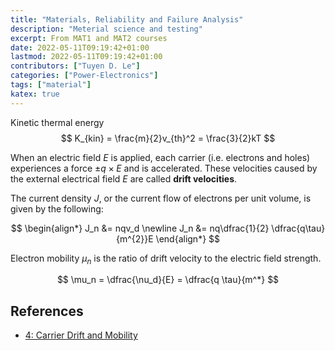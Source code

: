 ```yaml
---
title: "Materials, Reliability and Failure Analysis"
description: "Meterial science and testing"
excerpt: From MAT1 and MAT2 courses
date: 2022-05-11T09:19:42+01:00
lastmod: 2022-05-11T09:19:42+01:00
contributors: ["Tuyen D. Le"]
categories: ["Power-Electronics"]
tags: ["material"]
katex: true
---
```


Kinetic thermal energy
$$
K_{kin} = \frac{m}{2}v_{th}^2 = \frac{3}{2}kT
$$

When an electric field $E$ is applied, each carrier (i.e. electrons and holes) experiences a force $± q \times E$ and is accelerated. These velocities caused by the external electrical field $E$ are called **drift velocities**.

The current density $J$, or the current flow of electrons per unit volume, is given by the following:

$$
\begin{align*}
J_n &= nqv_d \newline
J_n &= nq\dfrac{1}{2} \dfrac{q\tau}{m^{2}}E
\end{align*}
$$

Electron mobility $\mu_n$ is the ratio of drift velocity to the electric field strength.

$$
\mu_n = \dfrac{\nu_d}{E} = \dfrac{q \tau}{m^*}
$$

## References

- [4: Carrier Drift and Mobility](https://eng.libretexts.org/Bookshelves/Materials_Science/Supplemental_Modules_(Materials_Science)/Solar_Basics/C._Semiconductors_and_Solar_Interactions/II._Conduction_in_Semiconductors/4:_Carrier_Drift_and_Mobility)
